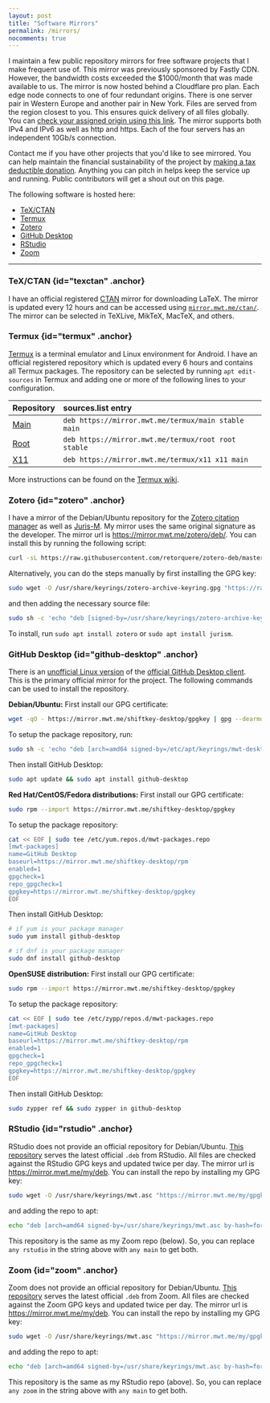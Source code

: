 ```yaml
---
layout: post
title: "Software Mirrors"
permalink: /mirrors/
nocomments: true
---
```


I maintain a few public repository mirrors for free software projects that I make frequent use of. This mirror was previously sponsored by Fastly CDN. However, the bandwidth costs exceeded the $1000/month that was made available to us. The mirror is now hosted behind a Cloudflare pro plan. Each edge node connects to one of four redundant origins. There is one server pair in Western Europe and another pair in New York. Files are served from the region closest to you. This ensures quick delivery of all files globally. You can [check your assigned origin using this link](https://mirror.mwt.me/mirror-heartbeat.txt). The mirror supports both IPv4 and IPv6 as well as http and https. Each of the four servers has an independent 10Gb/s connection.

Contact me if you have other projects that you'd like to see mirrored. You can help maintain the financial sustainability of the project by [making a tax deductible donation](https://hcb.hackclub.com/donations/start/econ). Anything you can pitch in helps keep the service up and running. Public contributors will get a shout out on this page.

The following software is hosted here:

- [TeX/CTAN](#texctan)
- [Termux](#termux)
- [Zotero](#zotero)
- [GitHub Desktop](#github-desktop)
- [RStudio](#rstudio)
- [Zoom](#zoom)

---

### TeX/CTAN {id="texctan" .anchor}

I have an official registered [CTAN](https://mirror.ctan.org) mirror for downloading LaTeX. The mirror is updated every 12 hours and can be accessed using [`mirror.mwt.me/ctan/`](https://mirror.mwt.me/ctan/). The mirror can be selected in TeXLive, MikTeX, MacTeX, and others.

### Termux {id="termux" .anchor}

[Termux](https://termux.com/) is a terminal emulator and Linux environment for Android. I have an official registered repository which is updated every 6 hours and contains all Termux packages. The repository can be selected by running `apt edit-sources` in Termux and adding one or more of the following lines to your configuration.

| Repository                                | sources.list entry                                  |
| :---------------------------------------- | :-------------------------------------------------- |
| [Main](https://mirror.mwt.me/termux/main) | `deb https://mirror.mwt.me/termux/main stable main` |
| [Root](https://mirror.mwt.me/termux/root) | `deb https://mirror.mwt.me/termux/root root stable` |
| [X11](https://mirror.mwt.me/termux/x11)   | `deb https://mirror.mwt.me/termux/x11 x11 main`     |

More instructions can be found on the [Termux wiki](https://github.com/termux/termux-packages/wiki/Mirrors#mirrors-by-mwt).

### Zotero {id="zotero" .anchor}

I have a mirror of the Debian/Ubuntu repository for the [Zotero citation manager](https://www.zotero.org) as well as [Juris-M](https://juris-m.github.io/). My mirror uses the same original signature as the developer. The mirror url is <https://mirror.mwt.me/zotero/deb/>. You can install this by running the following script:

```sh
curl -sL https://raw.githubusercontent.com/retorquere/zotero-deb/master/install.sh | sudo bash /dev/stdin "https://mirror.mwt.me/zotero/deb"
```

Alternatively, you can do the steps manually by first installing the GPG key:

```sh
sudo wget -O /usr/share/keyrings/zotero-archive-keyring.gpg "https://raw.githubusercontent.com/retorquere/zotero-deb/master/zotero-archive-keyring.gpg"
```

and then adding the necessary source file:

```sh
sudo sh -c 'echo "deb [signed-by=/usr/share/keyrings/zotero-archive-keyring.gpg by-hash=force] https://mirror.mwt.me/zotero/deb/ ./" > /etc/apt/sources.list.d/zotero.list'
```

To install, run `sudo apt install zotero` or `sudo apt install jurism`.

### GitHub Desktop {id="github-desktop" .anchor}

There is an [unofficial Linux version](https://github.com/shiftkey/desktop) of the [official GitHub Desktop client](https://desktop.github.com/). This is the primary official mirror for the project. The following commands can be used to install the repository.

**Debian/Ubuntu:** First install our GPG certificate:

```sh
wget -qO - https://mirror.mwt.me/shiftkey-desktop/gpgkey | gpg --dearmor | sudo tee /etc/apt/keyrings/mwt-desktop.gpg > /dev/null
```

To setup the package repository, run:

```sh
sudo sh -c 'echo "deb [arch=amd64 signed-by=/etc/apt/keyrings/mwt-desktop.gpg] https://mirror.mwt.me/shiftkey-desktop/deb/ any main" > /etc/apt/sources.list.d/mwt-desktop.list'
```

Then install GitHub Desktop:

```sh
sudo apt update && sudo apt install github-desktop
```

**Red Hat/CentOS/Fedora distributions:** First install our GPG certificate:

```sh
sudo rpm --import https://mirror.mwt.me/shiftkey-desktop/gpgkey
```

To setup the package repository:

```sh
cat << EOF | sudo tee /etc/yum.repos.d/mwt-packages.repo
[mwt-packages]
name=GitHub Desktop
baseurl=https://mirror.mwt.me/shiftkey-desktop/rpm
enabled=1
gpgcheck=1
repo_gpgcheck=1
gpgkey=https://mirror.mwt.me/shiftkey-desktop/gpgkey
EOF
```

Then install GitHub Desktop:

```sh
# if yum is your package manager
sudo yum install github-desktop

# if dnf is your package manager
sudo dnf install github-desktop
```

**OpenSUSE distribution:** First install our GPG certificate:

```sh
sudo rpm --import https://mirror.mwt.me/shiftkey-desktop/gpgkey
```

To setup the package repository:

```sh
cat << EOF | sudo tee /etc/zypp/repos.d/mwt-packages.repo
[mwt-packages]
name=GitHub Desktop
baseurl=https://mirror.mwt.me/shiftkey-desktop/rpm
enabled=1
gpgcheck=1
repo_gpgcheck=1
gpgkey=https://mirror.mwt.me/shiftkey-desktop/gpgkey
EOF
```

Then install GitHub Desktop:

```sh
sudo zypper ref && sudo zypper in github-desktop
```

### RStudio {id="rstudio" .anchor}

RStudio does not provide an official repository for Debian/Ubuntu. [This repository](https://github.com/mwt/rstudio-deb/) serves the latest official `.deb` from RStudio. All files are checked against the RStudio GPG keys and updated twice per day. The mirror url is <https://mirror.mwt.me/my/deb>. You can install the repo by installing my GPG key:

```sh
sudo wget -O /usr/share/keyrings/mwt.asc "https://mirror.mwt.me/my/gpgkey"
```

and adding the repo to apt:

```sh
echo "deb [arch=amd64 signed-by=/usr/share/keyrings/mwt.asc by-hash=force] https://mirror.mwt.me/my/deb any rstudio" | sudo tee /etc/apt/sources.list.d/mwt.list
```

This repository is the same as my Zoom repo (below). So, you can replace `any rstudio` in the string above with `any main` to get both.

### Zoom {id="zoom" .anchor}

Zoom does not provide an official repository for Debian/Ubuntu. [This repository](https://github.com/mwt/zoom-deb/) serves the latest official `.deb` from Zoom. All files are checked against the Zoom GPG keys and updated twice per day. The mirror url is <https://mirror.mwt.me/my/deb>. You can install the repo by installing my GPG key:

```sh
sudo wget -O /usr/share/keyrings/mwt.asc "https://mirror.mwt.me/my/gpgkey"
```

and adding the repo to apt:

```sh
echo "deb [arch=amd64 signed-by=/usr/share/keyrings/mwt.asc by-hash=force] https://mirror.mwt.me/my/deb any zoom" | sudo tee /etc/apt/sources.list.d/mwt.list
```

This repository is the same as my RStudio repo (above). So, you can replace `any zoom` in the string above with `any main` to get both.
